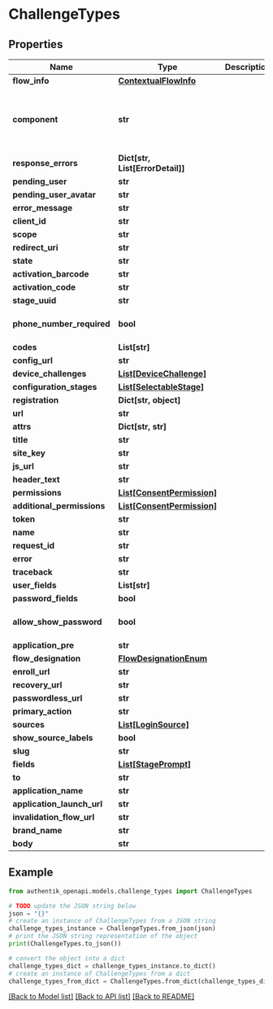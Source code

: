 # ChallengeTypes


## Properties

Name | Type | Description | Notes
------------ | ------------- | ------------- | -------------
**flow_info** | [**ContextualFlowInfo**](ContextualFlowInfo.md) |  | [optional] 
**component** | **str** |  | [optional] [default to 'ak-stage-user-login']
**response_errors** | **Dict[str, List[ErrorDetail]]** |  | [optional] 
**pending_user** | **str** |  | 
**pending_user_avatar** | **str** |  | 
**error_message** | **str** |  | [optional] 
**client_id** | **str** |  | 
**scope** | **str** |  | 
**redirect_uri** | **str** |  | 
**state** | **str** |  | 
**activation_barcode** | **str** |  | 
**activation_code** | **str** |  | 
**stage_uuid** | **str** |  | 
**phone_number_required** | **bool** |  | [optional] [default to True]
**codes** | **List[str]** |  | 
**config_url** | **str** |  | 
**device_challenges** | [**List[DeviceChallenge]**](DeviceChallenge.md) |  | 
**configuration_stages** | [**List[SelectableStage]**](SelectableStage.md) |  | 
**registration** | **Dict[str, object]** |  | 
**url** | **str** |  | 
**attrs** | **Dict[str, str]** |  | 
**title** | **str** |  | [optional] 
**site_key** | **str** |  | 
**js_url** | **str** |  | 
**header_text** | **str** |  | [optional] 
**permissions** | [**List[ConsentPermission]**](ConsentPermission.md) |  | 
**additional_permissions** | [**List[ConsentPermission]**](ConsentPermission.md) |  | 
**token** | **str** |  | 
**name** | **str** |  | 
**request_id** | **str** |  | 
**error** | **str** |  | [optional] 
**traceback** | **str** |  | [optional] 
**user_fields** | **List[str]** |  | 
**password_fields** | **bool** |  | 
**allow_show_password** | **bool** |  | [optional] [default to False]
**application_pre** | **str** |  | [optional] 
**flow_designation** | [**FlowDesignationEnum**](FlowDesignationEnum.md) |  | 
**enroll_url** | **str** |  | [optional] 
**recovery_url** | **str** |  | [optional] 
**passwordless_url** | **str** |  | [optional] 
**primary_action** | **str** |  | 
**sources** | [**List[LoginSource]**](LoginSource.md) |  | [optional] 
**show_source_labels** | **bool** |  | 
**slug** | **str** |  | 
**fields** | [**List[StagePrompt]**](StagePrompt.md) |  | 
**to** | **str** |  | 
**application_name** | **str** |  | [optional] 
**application_launch_url** | **str** |  | [optional] 
**invalidation_flow_url** | **str** |  | [optional] 
**brand_name** | **str** |  | 
**body** | **str** |  | 

## Example

```python
from authentik_openapi.models.challenge_types import ChallengeTypes

# TODO update the JSON string below
json = "{}"
# create an instance of ChallengeTypes from a JSON string
challenge_types_instance = ChallengeTypes.from_json(json)
# print the JSON string representation of the object
print(ChallengeTypes.to_json())

# convert the object into a dict
challenge_types_dict = challenge_types_instance.to_dict()
# create an instance of ChallengeTypes from a dict
challenge_types_from_dict = ChallengeTypes.from_dict(challenge_types_dict)
```
[[Back to Model list]](../README.md#documentation-for-models) [[Back to API list]](../README.md#documentation-for-api-endpoints) [[Back to README]](../README.md)


